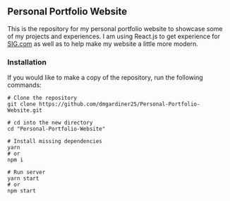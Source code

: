 ## Personal Portfolio Website

This is the repository for my personal portfolio website to showcase some of my projects and experiences. I am using React.js to get experience for [SIG.com](https://github.com/sigdotcom) as well as to help make my website a little more modern.

### Installation

If you would like to make a copy of the repository, run the following commands:
```
# Clone the repository
git clone https://github.com/dmgardiner25/Personal-Portfolio-Website.git

# cd into the new directory
cd "Personal-Portfolio-Website"

# Install missing dependencies
yarn
# or
npm i

# Run server
yarn start
# or
npm start
```